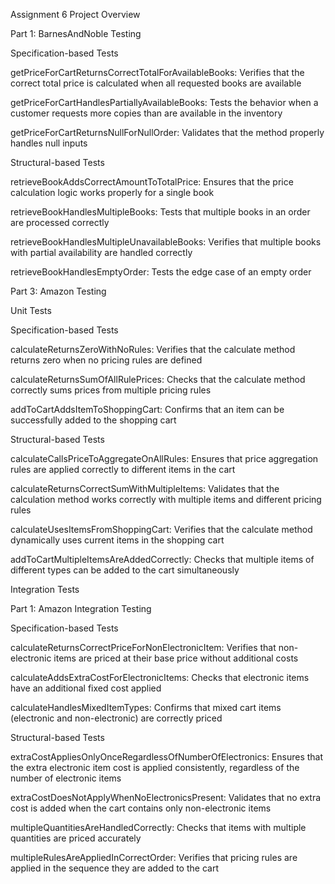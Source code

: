 Assignment 6
Project Overview

Part 1: BarnesAndNoble Testing

Specification-based Tests

getPriceForCartReturnsCorrectTotalForAvailableBooks: Verifies that the correct total price is calculated when all requested books are available

getPriceForCartHandlesPartiallyAvailableBooks: Tests the behavior when a customer requests more copies than are available in the inventory

getPriceForCartReturnsNullForNullOrder: Validates that the method properly handles null inputs

Structural-based Tests

retrieveBookAddsCorrectAmountToTotalPrice: Ensures that the price calculation logic works properly for a single book

retrieveBookHandlesMultipleBooks: Tests that multiple books in an order are processed correctly

retrieveBookHandlesMultipleUnavailableBooks: Verifies that multiple books with partial availability are handled correctly

retrieveBookHandlesEmptyOrder: Tests the edge case of an empty order

Part 3: Amazon Testing

Unit Tests

Specification-based Tests

calculateReturnsZeroWithNoRules: Verifies that the calculate method returns zero when no pricing rules are defined

calculateReturnsSumOfAllRulePrices: Checks that the calculate method correctly sums prices from multiple pricing rules

addToCartAddsItemToShoppingCart: Confirms that an item can be successfully added to the shopping cart

Structural-based Tests

calculateCallsPriceToAggregateOnAllRules: Ensures that price aggregation rules are applied correctly to different items in the cart

calculateReturnsCorrectSumWithMultipleItems: Validates that the calculation method works correctly with multiple items and different pricing rules

calculateUsesItemsFromShoppingCart: Verifies that the calculate method dynamically uses current items in the shopping cart

addToCartMultipleItemsAreAddedCorrectly: Checks that multiple items of different types can be added to the cart simultaneously

Integration Tests

Part 1: Amazon Integration Testing

Specification-based Tests

calculateReturnsCorrectPriceForNonElectronicItem: Verifies that non-electronic items are priced at their base price without additional costs

calculateAddsExtraCostForElectronicItems: Checks that electronic items have an additional fixed cost applied

calculateHandlesMixedItemTypes: Confirms that mixed cart items (electronic and non-electronic) are correctly priced

Structural-based Tests

extraCostAppliesOnlyOnceRegardlessOfNumberOfElectronics: Ensures that the extra electronic item cost is applied consistently, regardless of the number of electronic items

extraCostDoesNotApplyWhenNoElectronicsPresent: Validates that no extra cost is added when the cart contains only non-electronic items

multipleQuantitiesAreHandledCorrectly: Checks that items with multiple quantities are priced accurately

multipleRulesAreAppliedInCorrectOrder: Verifies that pricing rules are applied in the sequence they are added to the cart
